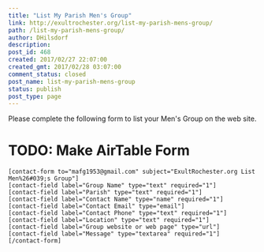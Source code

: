 ```yaml
---
title: "List My Parish Men's Group"
link: http://exultrochester.org/list-my-parish-mens-group/
path: /list-my-parish-mens-group/
author: DHilsdorf
description:
post_id: 468
created: 2017/02/27 22:07:00
created_gmt: 2017/02/28 03:07:00
comment_status: closed
post_name: list-my-parish-mens-group
status: publish
post_type: page
---
```


Please complete the following form to list your Men's Group on the web site.

# TODO: Make AirTable Form

    [contact-form to="mafg1953@gmail.com" subject="ExultRochester.org List Men%26#039;s Group"]
    [contact-field label="Group Name" type="text" required="1"]
    [contact-field label="Parish" type="text" required="1"]
    [contact-field label="Contact Name" type="name" required="1"]
    [contact-field label="Contact Email" type="email"]
    [contact-field label="Contact Phone" type="text" required="1"]
    [contact-field label="Location" type="text" required="1"]
    [contact-field label="Group website or web page" type="url"]
    [contact-field label="Message" type="textarea" required="1"]
    [/contact-form]
